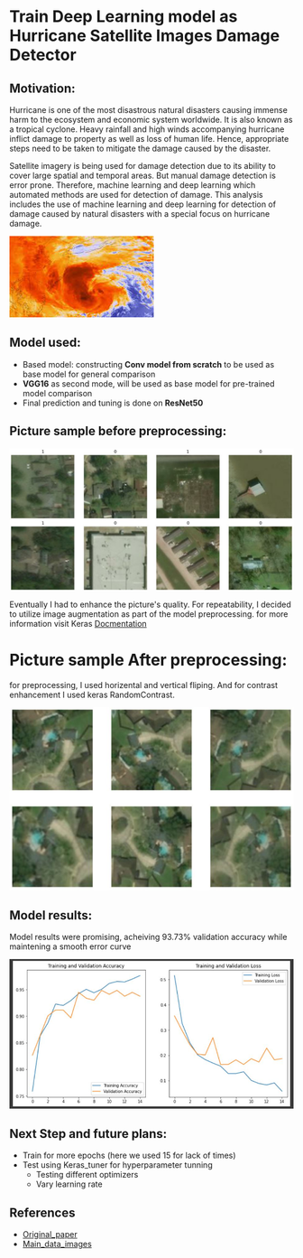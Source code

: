 # Train Deep Learning model as Hurricane Satellite Images Damage Detector

## Motivation:

Hurricane is one of the most disastrous natural disasters causing immense harm to the ecosystem and economic system worldwide. It is also known as a tropical cyclone. Heavy rainfall and high winds accompanying hurricane inflict damage to property as well as loss of human life. Hence, appropriate steps need to be taken to mitigate the damage caused by the disaster.

Satellite imagery is being used for damage detection due to its ability to cover large spatial and temporal areas. But manual damage detection is error prone. Therefore, machine learning and deep learning which automated methods are used for detection of damage. This analysis includes the use of machine learning and deep learning for detection of damage caused by natural disasters with a special focus on hurricane damage.

![img](reports/hurrican_pic.jfif)

## Model used:
- Based model: constructing **Conv model from scratch** to be used as base model for general comparison
- **VGG16** as second mode, will be used as base model for pre-trained model comparison
- Final prediction and tuning is done on **ResNet50**


## Picture sample before preprocessing:

![img](reports/pic_no_aug.JPG)


Eventually I had to enhance the picture's quality. For repeatability, I decided to utilize image augmentation as part of the model preprocessing.
for more information visit Keras [Docmentation](https://keras.io/api/layers/preprocessing_layers/image_augmentation/random_flip/)

# Picture sample After preprocessing:

for preprocessing, I used horizental and vertical fliping. And for contrast enhancement I used keras RandomContrast.

![img](reports/data_aug.JPG)

## Model results:

Model results were promising, acheiving 93.73% validation accuracy while maintening a smooth error curve

![img](reports/final_results.JPG)

## Next Step and future plans:

- Train for more epochs (here we used 15 for lack of times)
- Test using Keras_tuner for hyperparameter tunning
  - Testing different optimizers
  - Vary learning rate

## References

- [Original_paper](https://arxiv.org/abs/1807.01688)
- [Main_data_images](https://ieee-dataport.org/open-access/detecting-damaged-buildings-post-hurricane-satellite-imagery-based-customized)
